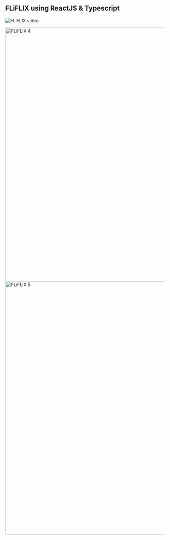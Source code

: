 ## FLiFLIX using ReactJS & Typescript

![FLiFLIX video](https://github.com/cosmospluism/react-fliflix/assets/135795502/88dadd1b-d1ed-4958-afcd-1f433d6f3bba)

<img width="800" alt="FLiFLIX 4" src="https://github.com/cosmospluism/react-fliflix/assets/135795502/b6b4cd44-8f7b-4621-9b5c-e3864abe781b">

<img width="800" alt="FLiFLIX 5" src="https://github.com/cosmospluism/react-fliflix/assets/135795502/943194cd-df2f-4a4d-bdcf-7c93a8ed163f">




